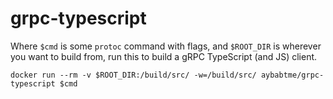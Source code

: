 # grpc-typescript

Where `$cmd` is some `protoc` command with flags, and `$ROOT_DIR` is wherever you want to build from, run this to build a gRPC TypeScript (and JS) client.

```
docker run --rm -v $ROOT_DIR:/build/src/ -w=/build/src/ aybabtme/grpc-typescript $cmd
```
